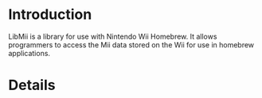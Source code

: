 # Introduction #

LibMii is a library for use with Nintendo Wii Homebrew.  It allows programmers to access the Mii data stored on the Wii for use in homebrew applications.


# Details #
